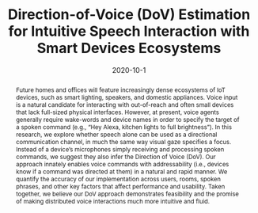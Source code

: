 ---
abstract: |-
  Future homes and offices will feature increasingly dense ecosystems of IoT devices, such as smart lighting, speakers, and domestic appliances. Voice input is a natural candidate for interacting with out-of-reach and often small devices that lack full-sized physical interfaces. However, at present, voice agents generally require wake-words and device names in order to specify the target of a spoken command (e.g., “Hey Alexa, kitchen lights to full brightness”). In this research, we explore whether speech alone can be used as a directional communication channel, in much the same way visual gaze specifies a focus. Instead of a device’s microphones simply receiving and processing spoken commands, we suggest they also infer the Direction of Voice (DoV). Our approach innately enables voice commands with addressability (i.e., devices know if a command was directed at them) in a natural and rapid manner. We quantify the accuracy of our implementation across users, rooms, spoken phrases, and other key factors that affect performance and usability. Taken together, we believe our DoV approach demonstrates feasibility and the promise of making distributed voice interactions much more intuitive and fluid.
authors:
- ahuja
- Andy Kong
- goel
- Chris Harrison
caption: ''
citation: |-
  Karan Ahuja, Andy Kong, Mayank Goel, and Chris Harrison. 2020. Direction-of-Voice (DoV) Estimation for Intuitive Speech Interaction with Smart Devices Ecosystems. In Proceedings of the 33rd Annual ACM Symposium on User Interface Software and Technology (UIST '20). Association for Computing Machinery, New York, NY, USA, 1121–1131. DOI:https://doi.org/10.1145/3379337.3415588
conference: Proceedings of UIST 2020
date: '2020-10-1'
image: '/images/pubs/dov.png'
pdf: /pdfs/dov.pdf
thumbnail: '/images/pubs/dov.png'
name: 'Direction-of-Voice'
title: 'Direction-of-Voice (DoV) Estimation for Intuitive Speech Interaction with Smart Devices Ecosystems'
video: 'https://youtu.be/sdgnX49ZXig'
video_embed: '<iframe width="560" height="315" src="https://www.youtube.com/embed/TLl-N61LBMg" frameborder="0" allowfullscreen></iframe>'
onhomepage: true
blurb: Using speech as a directional communication channel
---